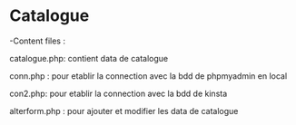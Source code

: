 # Catalogue

-Content files :

catalogue.php: contient data de catalogue

conn.php : pour etablir la connection avec la bdd de phpmyadmin en local  

con2.php: pour etablir la connection avec la bdd de kinsta 

alterform.php : pour ajouter et modifier les data de catalogue 
